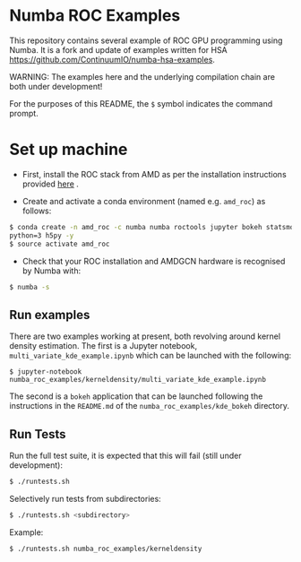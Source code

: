 Numba ROC Examples
==================

This repository contains several example of ROC GPU programming using Numba.
It is a fork and update of examples written for HSA
https://github.com/ContinuumIO/numba-hsa-examples.

WARNING: The examples here and the underlying compilation chain are both under
development!

For the purposes of this README, the `$` symbol indicates the command prompt.


Set up machine
==============

 * First, install the ROC stack from AMD as per the installation instructions
   provided [here](
https://github.com/RadeonOpenCompute/ROCm#installing-from-amd-rocm-repositories)
   .

 * Create and activate a conda environment (named e.g. `amd_roc`) as follows:

```bash
$ conda create -n amd_roc -c numba numba roctools jupyter bokeh statsmodels \
python=3 h5py -y
$ source activate amd_roc
```

 * Check that your ROC installation and AMDGCN hardware is recognised by Numba
   with:

```bash
$ numba -s
```

Run examples
------------

There are two examples working at present, both revolving around kernel density
estimation. The first is a Jupyter notebook, `multi_variate_kde_example.ipynb`
which can be launched with the following:

    $ jupyter-notebook numba_roc_examples/kerneldensity/multi_variate_kde_example.ipynb

The second is a ``bokeh`` application that can be launched following the
instructions in the ``README.md`` of the ``numba_roc_examples/kde_bokeh``
directory.


Run Tests
---------

Run the full test suite, it is expected that this will fail (still under
development):

```bash
$ ./runtests.sh
```

Selectively run tests from subdirectories:

```bash
$ ./runtests.sh <subdirectory>
```

Example:

```bash
$ ./runtests.sh numba_roc_examples/kerneldensity
```
